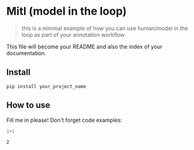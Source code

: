 # Mitl (model in the loop)
> this is a minimal example of how you can use human/model in the loop as part of your annotation workflow


This file will become your README and also the index of your documentation.

## Install

`pip install your_project_name`

## How to use

Fill me in please! Don't forget code examples:

```python
1+1
```




    2


